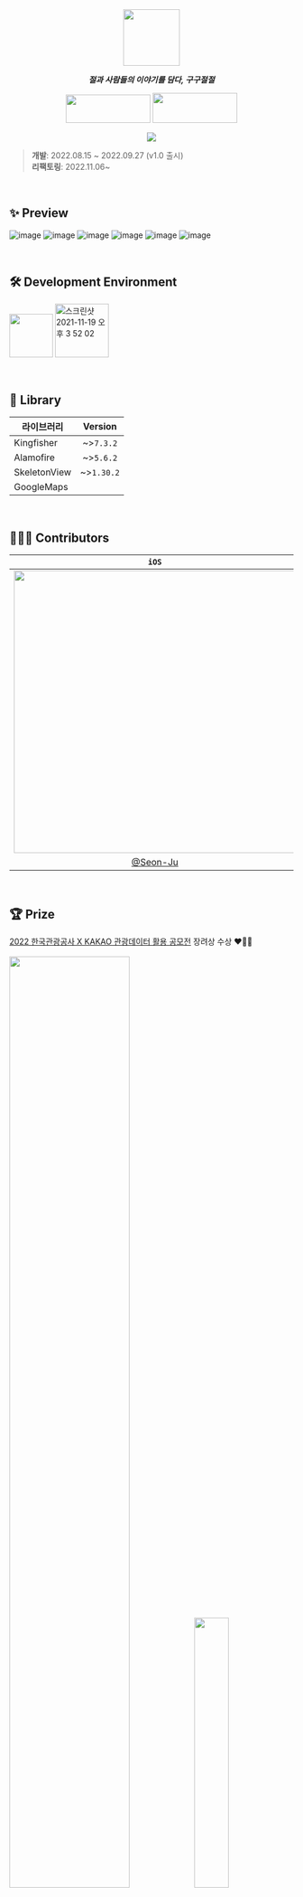 <div align="center"> 

<img src="https://user-images.githubusercontent.com/48851230/199776202-af93f9d2-0aa7-4858-98e9-d699f0158d20.png" width="100"/>

_**절과 사람들의 이야기를 담다, 구구절절**_

<a href="https://apps.apple.com/kr/app/%EA%B5%AC%EA%B5%AC%EC%A0%88%EC%A0%88/id1644992356" target="_blank"><img src="https://user-images.githubusercontent.com/48851230/199987962-7fdac587-b1a0-4570-ad14-464c47fe2843.png" width="150" height="50" /></a>
<a href="https://play.google.com/store/apps/details?id=com.eun.gugujeoljeol.ggjj.aos" target="_blank"><img src="https://user-images.githubusercontent.com/48851230/199987752-1de47616-5baa-4834-913e-df7664625499.png" width="150" height="53"/></a>

<img style="max-width: 100%;" src="https://user-images.githubusercontent.com/48851230/199778058-ab971f54-efa4-4297-83a0-4e6e7f404017.png" /><br>

</div>

> **개발**: 2022.08.15 ~ 2022.09.27 (v1.0 출시)<br>
**리팩토링**: 2022.11.06~

<br>

## ✨ Preview
![image](https://user-images.githubusercontent.com/48851230/200000487-5e6bfbe2-0bb9-4ceb-961c-d39770e4b1f9.png)
![image](https://user-images.githubusercontent.com/48851230/200000575-d933c9f3-935f-422c-9a8a-12510daafc2a.png)
![image](https://user-images.githubusercontent.com/48851230/200000590-0c018226-9fe6-44ba-bde8-76623402c935.png)
![image](https://user-images.githubusercontent.com/48851230/200000613-7c97b5b0-ac1e-4e84-b21b-2aa69f763060.png)
![image](https://user-images.githubusercontent.com/48851230/200000637-cc7a8b28-96ce-446c-8617-383364fe7631.png)
![image](https://user-images.githubusercontent.com/48851230/200000669-20ce4eb5-ac50-44e4-b411-cef0a01ceecb.png)

<br>

## 🛠 Development Environment
<img width="77" src="https://img.shields.io/badge/iOS-14.0+-silver"> <img width="95" alt="스크린샷 2021-11-19 오후 3 52 02" src="https://img.shields.io/badge/Xcode-14.0.1-blue">

<br>

## 🎁 Library

| 라이브러리        | Version |
| ----------------- | :------: |
| Kingfisher        | ~>`7.3.2`  |
| Alamofire         | ~>`5.6.2`  |
| SkeletonView      | ~>`1.30.2` |
| GoogleMaps        |          |

<br>

## 👨‍👧‍👧 Contributors

| `iOS` | `Server` | `Server` |
| :---: | :------: | :------: |
| <img src="https://user-images.githubusercontent.com/48851230/199772130-219e1df7-5b8e-4b41-a8ce-1c05bc7513ca.png" width="500"> | <img src="https://user-images.githubusercontent.com/48851230/199772301-e89a48d8-d842-4824-b029-ed79fe2596ac.png" width="500"> | <img src="https://user-images.githubusercontent.com/48851230/199772442-63b9f5bd-4694-46da-badd-8562af0c11e4.png" width="500"> |
| [@Seon-Ju](https://github.com/Seon-Ju) | [@SukWooJung](https://github.com/SukWooJung) | [@hyun-seung](https://github.com/hyun-seung) |

<br>

## 🏆 Prize
[2022 한국관광공사 X KAKAO 관광데이터 활용 공모전](https://www.data.go.kr/bbs/ntc/selectNotice.do?originId=NOTICE_0000000002540) 장려상 수상 ❤️‍🔥🎉
<br><br><img src="https://user-images.githubusercontent.com/48851230/199997055-6371ce20-6304-43b4-8953-66ccf4e53fac.jpeg" width="65%"><img src="https://user-images.githubusercontent.com/48851230/199997364-756e9538-cd25-438b-9562-7255ac48ba4c.jpeg" width="35%"><br><br>
